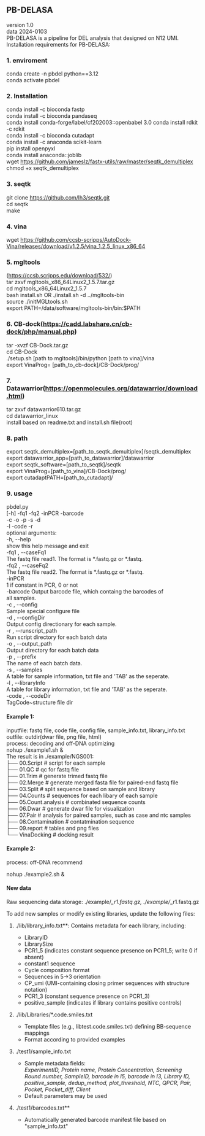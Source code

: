 ## PB-DELASA
version 1.0  
data 2024-0103  
PB-DELASA is a pipeline for DEL analysis that designed on N12 UMI.  
Installation requirements for PB-DELASA:  
### 1. enviroment  
conda create -n pbdel python==3.12  
conda activate pbdel  
### 2. Installation  
conda install -c bioconda fastp  
conda install -c bioconda pandaseq  
conda install conda-forge/label/cf202003::openbabel 3.0 
conda install rdkit -c rdkit  
conda install -c bioconda cutadapt  
conda install -c anaconda scikit-learn  
pip install openpyxl  
conda install anaconda::joblib  
wget https://github.com/jameslz/fastx-utils/raw/master/seqtk_demultiplex  
chmod +x seqtk_demultiplex  
### 3. seqtk  
git clone https://github.com/lh3/seqtk.git  
cd seqtk  
make  
### 4. vina  
wget https://github.com/ccsb-scripps/AutoDock-Vina/releases/download/v1.2.5/vina_1.2.5_linux_x86_64  
### 5. mgltools  
(https://ccsb.scripps.edu/download/532/)  
tar zxvf mgltools_x86_64Linux2_1.5.7.tar.gz  
cd mgltools_x86_64Linux2_1.5.7  
bash install.sh OR ./install.sh -d ../mgltools-bin  
source ./initMGLtools.sh  
export PATH=/data/software/mgltools-bin/bin:$PATH  
### 6. CB-dock(https://cadd.labshare.cn/cb-dock/php/manual.php)  
tar -xvzf CB-Dock.tar.gz  
cd CB-Dock  
./setup.sh [path to mgltools]/bin/python [path to vina]/vina  
export VinaProg= [path_to_cb-dock]/CB-Dock/prog/  
### 7. Datawarrior(https://openmolecules.org/datawarrior/download.html)  
tar zxvf datawarrior610.tar.gz  
cd datawarrior_linux  
install based on readme.txt and install.sh file(root)  
### 8. path  
export seqtk_demultiplex=[path_to_seqtk_demultiplex]/seqtk_demultiplex  
export datawarrior_app=[path_to_datawarrior]/datawarrior  
export seqtk_software=[path_to_seqtk]/seqtk  
export VinaProg=[path_to_vina]/CB-Dock/prog/  
export cutadaptPATH=[path_to_cutadapt]/  
### 9. usage  
pbdel.py  
                [-h] -fq1 <string> -fq2 <string> -inPCR <int> -barcode <string>  
               -c <string> -o <string> -p <string> -s <string> -d <string>        
               -l <string> -code <string> -r <string>  
optional arguments:  
  -h, --help              
                        show this help message and exit  
  -fq1 <string>, --caseFq1 <string>  
                        The fastq file read1. The format is *.fastq.gz or *.fastq.  
  -fq2 <string>, --caseFq2 <string>    
                        The fastq file read2. The format is *.fastq.gz or *.fastq.  
  -inPCR <int>           
                        1 if constant in PCR, 0 or not  
  -barcode <string>     Output barcode file, which containg the barcodes of  
                        all samples.  
  -c <string>, --config <string>  
                        Sample special configure file  
  -d <string>, --configDir <string>  
                        Output config directionary for each sample.  
  -r <string>, --runscript_path <string>  
                        Run script directory for each batch data  
  -o <string>, --output_path <string>  
                        Output directory for each batch data  
  -p <string>, --prefix <string>  
                        The name of each batch data.  
  -s <string>, --samples <string>  
                        A table for sample information, txt file and 'TAB' as the seperate.  
  -l <string>, --libraryInfo <string>  
                        A table for library information, txt file and 'TAB' as the seperate.  
  -code <string>, --codeDir <string>  
                        TagCode~structure file dir  
                        
#### Example 1:
inputfile: fastq file, code file, config file, sample_info.txt, library_info.txt  
outfile: outdir(dwar file, png file, html)  
process: decoding and off-DNA optimizing  
nohup ./example1.sh &  
The result is in ./example/NGS001:  
├── 00.Script  # script for each sample  
├── 01.QC  # qc for fastq file  
├── 01.Trim  # generate trimed fastq file   
├── 02.Merge  # generate merged fasta file for paired-end fastq file  
├── 03.Split  # split sequence based on sample and library  
├── 04.Counts  # sequences for each libary of each sample  
├── 05.Count.analysis  # combinated sequence counts  
├── 06.Dwar  # generate dwar file for visualization  
├── 07.Pair  # analysis for paired samples, such as case and ntc samples  
├── 08.Contamination  # contatmination sequence  
├── 09.report  # tables and png files  
└── VinaDocking  # docking result  

#### Example 2:

process: off-DNA recommend  

nohup ./example2.sh &  

#### New data  
Raw sequencing data storage: ./example/*_r1.fastq.gz, ./example/*_r1.fastq.gz  

To add new samples or modify existing libraries, update the following files:  
1. ./lib/library_info.txt**: Contains metadata for each library, including:  
   - LibraryID  
   - LibrarySize  
   - PCR1_5 (indicates constant sequence presence on PCR1_5; write 0 if absent)  
   - constant1 sequence  
   - Cycle composition format  
   - Sequences in 5→3 orientation  
   - CP_umi (UMI-containing closing primer sequences with structure notation)  
   - PCR1_3 (constant sequence presence on PCR1_3)  
   - positive_sample (indicates if library contains positive controls)  

2. ./lib/Libraries/*.code.smiles.txt  
   - Template files (e.g., libtest.code.smiles.txt) defining BB-sequence mappings  
   - Format according to provided examples  

3. ./test1/sample_info.txt  
   - Sample metadata fields:  
     *ExperimentID, Protein name, Protein Concentration, Screening Round number, SampleID, barcode in I5, barcode in I3, Library ID, positive_sample, dedup_method, plot_threshold, NTC, QPCR, Pair, Pocket, Pocket_diff, Client*  
   - Default parameters may be used  

4. ./test1/barcodes.txt**  
   - Automatically generated barcode manifest file based on "sample_info.txt" 


